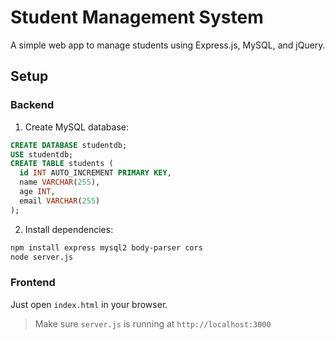 
# Student Management System

A simple web app to manage students using Express.js, MySQL, and jQuery.

## Setup

### Backend
1. Create MySQL database:

```sql
CREATE DATABASE studentdb;
USE studentdb;
CREATE TABLE students (
  id INT AUTO_INCREMENT PRIMARY KEY,
  name VARCHAR(255),
  age INT,
  email VARCHAR(255)
);
```

2. Install dependencies:

```bash
npm install express mysql2 body-parser cors
node server.js
```

### Frontend

Just open `index.html` in your browser.

> Make sure `server.js` is running at `http://localhost:3000`

